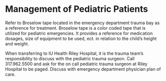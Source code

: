 # Management of Pediatric Patients

Refer to Broselow tape located in the emergency department trauma bay as a reference for treatment. Broselow tape is a color coded tape that is utilized for pediatric emergencies. It provides a reference for medication dosages, size of equipment to be used, ect. in relation to the child’s height and weight.

When transferring to IU Health Riley Hospital, it is the trauma team’s responsibility to discuss with the pediatric trauma surgeon. Call 317.962.5500 and ask for the on call pediatric trauma surgeon at Riley Hospital to be paged. Discuss with emergency department physician plan of care.
